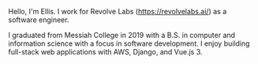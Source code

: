 Hello, I'm Ellis. I work for Revolve Labs (https://revolvelabs.ai/) as a software engineer.

I graduated from Messiah College in 2019 with a B.S. in computer and information science with a focus in software development. I enjoy building full-stack web applications with AWS, Django, and Vue.js 3.
